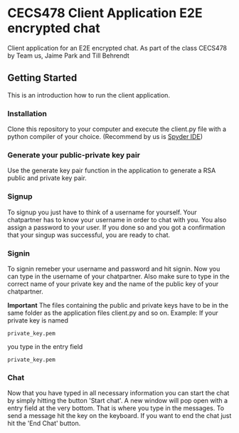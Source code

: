 # CECS478 Client Application E2E encrypted chat
Client application for an E2E encrypted chat. As part of the class CECS478 by Team us, Jaime Park and Till Behrendt
## Getting Started
This is an introduction how to run the client application.
### Installation
Clone this repository to your computer and execute the client.py file with a python compiler of your choice. (Recommend by us is [Spyder IDE](https://www.spyder-ide.org/))
### Generate your public-private key pair
Use the generate key pair function in the application to generate a RSA public and private key pair.
### Signup
To signup you just have to think of a username for yourself. Your chatpartner has to know your username in order to chat with you. You also assign a password to your user. If you done so and you got a confirmation that your singup was successful, you are ready to chat.
### Signin
To signin remeber your username and password and hit signin. Now you can type in the username of your chatpartner. Also make sure to type in the correct name of your private key and the name of the public key of your chatpartner.


**Important**
The files containing the public and private keys have to be in the same folder as the application files client.py and so on. Example: If your private key is named 
```
private_key.pem
```
you type in the entry field 
```
private_key.pem
```
### Chat
Now that you have typed in all necessary information you can start the chat by simply hitting the button 'Start chat'.
A new window will pop open with a entry field at the very bottom. That is where you type in the messages. To send a message hit the <Return> key on the keyboard. 
If you want to end the chat just hit the 'End Chat' button.